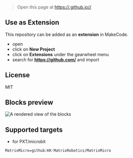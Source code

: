 
> Open this page at [https://.github.io//](https://.github.io//)

## Use as Extension

This repository can be added as an **extension** in MakeCode.

* open []()
* click on **New Project**
* click on **Extensions** under the gearwheel menu
* search for **https://github.com/** and import

## License

MIT

## Blocks preview

![A rendered view of the blocks](https://github.com/KKITC-Roger/MatrixMicrobit-beta/icon.png)

## Supported targets

* for PXT/microbit

```package
MatrixMicro=github:KK-MatrixRobotics/MatrixMicro
```

